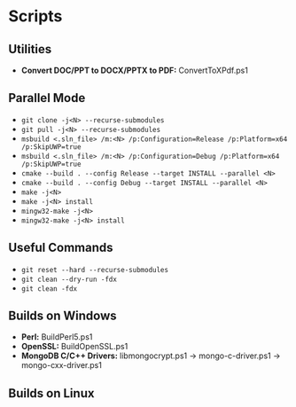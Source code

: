 # Scripts

## Utilities
* **Convert DOC/PPT to DOCX/PPTX to PDF:** ConvertToXPdf.ps1

## Parallel Mode
* ```git clone -j<N> --recurse-submodules```
* ```git pull -j<N> --recurse-submodules```
* ```msbuild <.sln_file> /m:<N> /p:Configuration=Release /p:Platform=x64 /p:SkipUWP=true```
* ```msbuild <.sln_file> /m:<N> /p:Configuration=Debug /p:Platform=x64 /p:SkipUWP=true```
* ```cmake --build . --config Release --target INSTALL --parallel <N>```
* ```cmake --build . --config Debug --target INSTALL --parallel <N>```
* ```make -j<N>```
* ```make -j<N> install```
* ```mingw32-make -j<N>```
* ```mingw32-make -j<N> install```

## Useful Commands
* ```git reset --hard --recurse-submodules```
* ```git clean --dry-run -fdx```
* ```git clean -fdx```

## Builds on Windows
* **Perl:** BuildPerl5.ps1
* **OpenSSL:** BuildOpenSSL.ps1
* **MongoDB C/C++ Drivers:** libmongocrypt.ps1 &rarr; mongo-c-driver.ps1 &rarr; mongo-cxx-driver.ps1

## Builds on Linux
